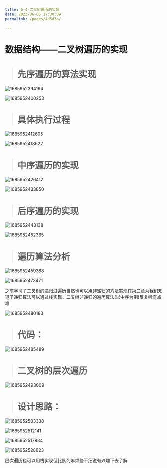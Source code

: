 ```yaml
---
title: 5-4-二叉树遍历的实现
date: 2023-06-05 17:30:09
permalink: /pages/4d5d3a/

---
```

数据结构——二叉树遍历的实现
==============

> 先序遍历的算法实现
> =========

![1685952394194](/assets/1685952394194.png)

![1685952400253](/assets/1685952400253.png)

> 具体执行过程
> ======

![1685952412605](/assets/1685952412605.png)

![1685952418622](/assets/1685952418622.png)

> 中序遍历的实现
> =======

![1685952426412](/assets/1685952426412.png)

![1685952433850](/assets/1685952433850.png)

> 后序遍历的实现
> =======

![1685952443138](/assets/1685952443138.png)

![1685952452365](/assets/1685952452365.png)

> 遍历算法分析
> ======

![1685952459388](/assets/1685952459388.png)

![1685952473471](/assets/1685952473471.png)

之前学习了二叉树的递归过遍历当然也可以用非递归的方法实现在第三章为我们知道了递归算法可以通过栈实现。二叉树非递归的遍历算法(以中序为例)反复听有点难

![1685952480183](/assets/1685952480183.png)

> 代码：
> ===

![1685952485489](/assets/1685952485489.png)

> 二叉树的层次遍历
> ========

![1685952493009](/assets/1685952493009.png)

> 设计思路：
> =====

![1685952503338](/assets/1685952503338.png)

![1685952512141](/assets/1685952512141.png)

![1685952517834](/assets/1685952517834.png)

![1685952528623](/assets/1685952528623.png)

层次遍历也可以用栈实现但比队列麻烦些不细说有兴趣下去了解  



  

